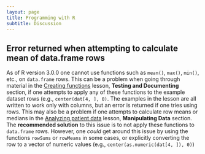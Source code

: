 ```yaml
---
layout: page
title: Programming with R
subtitle: Discussion
---
```


## Error returned when attempting to calculate mean of data.frame rows

As of R version 3.0.0 one cannot use functions such as `mean()`, `max()`,
`min()`, etc., on `data.frame` rows. This can be a problem
when going through material in the [Creating functions](02-func-R.html) lesson,
**Testing and Documenting** section, if one attempts to apply any of these 
functions to the example dataset rows (e.g., `center(dat[4, ], 0)`. The
examples in the lesson are all written to work only with columns, but 
an error is returned if one tries using rows. This may also be a problem
if one attempts to calculate row means or medians in the 
[Analyzing patient data](01-starting-with-data.html) lesson, 
**Manipulating Data** section. 
The **recommended solution** to this issue is to not apply these functions 
to `data.frame` rows. However, one *could* get around this issue by
using the functions `rowSums` or `rowMeans` in some cases, or
explicitly converting the row to a vector of numeric values 
(e.g., `center(as.numeric(dat[4, ]), 0)`)
